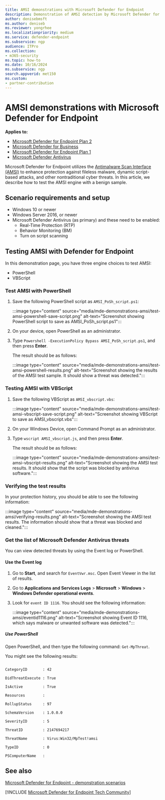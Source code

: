 ```yaml
---
title: AMSI demonstrations with Microsoft Defender for Endpoint
description: Demonstration of AMSI detection by Microsoft Defender for Endpoint
author: denisebmsft
ms.author: deniseb
ms.reviewer: yongrhee
ms.localizationpriority: medium
ms.service: defender-endpoint
ms.subservice: ngp
audience: ITPro
ms.collection: 
- m365-security
ms.topic: how-to
ms.date: 10/16/2024
ms.subservice: ngp
search.appverid: met150
ms.custom: 
- partner-contribution
---
```


# AMSI demonstrations with Microsoft Defender for Endpoint

**Applies to:**

- [Microsoft Defender for Endpoint Plan 2](microsoft-defender-endpoint.md)
- [Microsoft Defender for Business](https://www.microsoft.com/security/business/endpoint-security/microsoft-defender-business)
- [Microsoft Defender for Endpoint Plan 1](microsoft-defender-endpoint.md)
- [Microsoft Defender Antivirus](microsoft-defender-antivirus-windows.md)

Microsoft Defender for Endpoint utilizes the [Antimalware Scan Interface (AMSI)](/defender-endpoint/amsi-on-mdav) to enhance protection against fileless malware, dynamic script-based attacks, and other nontraditional cyber threats.  In this article, we describe how to test the AMSI engine with a benign sample.

## Scenario requirements and setup

- Windows 10 or newer
- Windows Server 2016, or newer
- Microsoft Defender Antivirus (as primary) and these need to be enabled:
  - Real-Time Protection (RTP) 
  - Behavior Monitoring (BM)  
  - Turn on script scanning
    

## Testing AMSI with Defender for Endpoint

In this demonstration page, you have three engine choices to test AMSI:

- PowerShell
- VBScript

### Test AMSI with PowerShell

1. Save the following PowerShell script as `AMSI_PoSh_script.ps1`:

   :::image type="content" source="media/mde-demonstrations-amsi/test-amsi-powershell-save-script.png" alt-text="Screenshot showing PowerShell script to save as AMSI_PoSh_script.ps1":::

2. On your device, open PowerShell as an administrator.

3. Type `Powershell -ExecutionPolicy Bypass AMSI_PoSh_script.ps1`, and then press **Enter**.

   The result should be as follows:

   :::image type="content" source="media/mde-demonstrations-amsi/test-amsi-powershell-results.png" alt-text="Screenshot showing the results of the AMSI test sample. It should show a threat was detected.":::

   
### Testing AMSI with VBScript

1. Save the following VBScript as `AMSI_vbscript.vbs`:

   :::image type="content" source="media/mde-demonstrations-amsi/test-amsi-vbscript-save-script.png" alt-text="Screenshot showing VBScript to save as AMSI_vbscript.vbs":::

2. On your Windows Device, open Command Prompt as an administrator.

2. Type `wscript AMSI_vbscript.js`, and then press **Enter**.

   The result should be as follows:

   :::image type="content" source="media/mde-demonstrations-amsi/test-amsi-vbscript-results.png" alt-text="Screenshot showing the AMSI test results. It should show that the script was blocked by antivirus software.":::

   
### Verifying the test results

In your protection history, you should be able to see the following information:

:::image type="content" source="media/mde-demonstrations-amsi/verifying-results.png" alt-text="Screenshot showing the AMSI test results. The information should show that a threat was blocked and cleaned.":::

### Get the list of Microsoft Defender Antivirus threats

You can view detected threats by using the Event log or PowerShell.

#### Use the Event log

1. Go to **Start**, and search for `EventVwr.msc`. Open Event Viewer in the list of results.

2. Go to **Applications and Services Logs** > **Microsoft** > **Windows** > **Windows Defender operational events**.

3. Look for `event ID 1116`. You should see the following information:

   :::image type="content" source="media/mde-demonstrations-amsi/eventid1116.png" alt-text="Screenshot showing Event ID 1116, which says malware or unwanted software was detected.":::

##### Use PowerShell

Open PowerShell, and then type the following command: `Get-MpThreat`.

You might see the following results:

```console

CategoryID       : 42

DidThreatExecute : True

IsActive         : True

Resources        :

RollupStatus     : 97

SchemaVersion    : 1.0.0.0

SeverityID       : 5

ThreatID         : 2147694217

ThreatName       : Virus:Win32/MpTest!amsi

TypeID           : 0

PSComputerName   :

```

## See also

[Microsoft Defender for Endpoint - demonstration scenarios](defender-endpoint-demonstrations.md)

[!INCLUDE [Microsoft Defender for Endpoint Tech Community](../includes/defender-mde-techcommunity.md)]